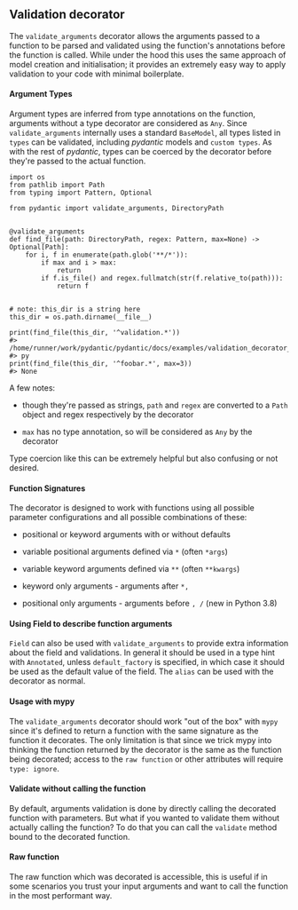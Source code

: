 ## Validation decorator

The `validate_arguments` decorator allows the arguments passed to a function to be parsed and validated using the function's annotations before the function is called. While under the hood this uses the same approach of model creation and initialisation; it provides an extremely easy way to apply validation to your code with minimal boilerplate.


#### Argument Types

Argument types are inferred from type annotations on the function, arguments without a type decorator are considered as `Any`. Since `validate_arguments` internally uses a standard `BaseModel`, all types listed in `types` can be validated, including _pydantic_ models and `custom types`. As with the rest of _pydantic_, types can be coerced by the decorator before they're passed to the actual function.

```
import os
from pathlib import Path
from typing import Pattern, Optional

from pydantic import validate_arguments, DirectoryPath


@validate_arguments
def find_file(path: DirectoryPath, regex: Pattern, max=None) -> Optional[Path]:
    for i, f in enumerate(path.glob('**/*')):
        if max and i > max:
            return
        if f.is_file() and regex.fullmatch(str(f.relative_to(path))):
            return f


# note: this_dir is a string here
this_dir = os.path.dirname(__file__)

print(find_file(this_dir, '^validation.*'))
#> /home/runner/work/pydantic/pydantic/docs/examples/validation_decorator_types.
#> py
print(find_file(this_dir, '^foobar.*', max=3))
#> None
```

A few notes:

* though they're passed as strings, `path` and `regex` are converted to a `Path` object and regex respectively by the decorator

* `max` has no type annotation, so will be considered as `Any` by the decorator

Type coercion like this can be extremely helpful but also confusing or not desired.


#### Function Signatures

The decorator is designed to work with functions using all possible parameter configurations and all possible combinations of these:

* positional or keyword arguments with or without defaults

* variable positional arguments defined via `*` (often `*args`)

* variable keyword arguments defined via `**` (often `**kwargs`)

* keyword only arguments - arguments after `*,`

* positional only arguments - arguments before `, /` (new in Python 3.8)


#### Using Field to describe function arguments

`Field` can also be used with `validate_arguments` to provide extra information about the field and validations. In general it should be used in a type hint with `Annotated`, unless `default_factory` is specified, in which case it should be used as the default value of the field. The `alias` can be used with the decorator as normal.


#### Usage with mypy

The `validate_arguments` decorator should work "out of the box" with `mypy` since it's defined to return a function with the same signature as the function it decorates. The only limitation is that since we trick mypy into thinking the function returned by the decorator is the same as the function being decorated; access to the `raw function` or other attributes will require `type: ignore`.


#### Validate without calling the function

By default, arguments validation is done by directly calling the decorated function with parameters. But what if you wanted to validate them without actually calling the function? To do that you can call the `validate` method bound to the decorated function.


#### Raw function

The raw function which was decorated is accessible, this is useful if in some scenarios you trust your input arguments and want to call the function in the most performant way.
